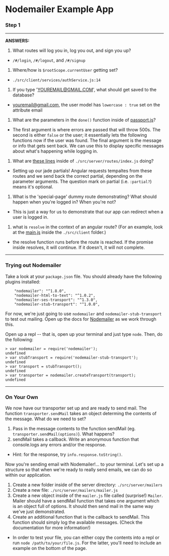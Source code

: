 # Nodemailer Example App

### Step 1

* * *

__ANSWERS:__

1. What routes will log you in, log you out, and sign you up?
  * `/#/login`, `/#/logout`, and `/#/signup`
1. Where/how is `$rootScope.currentUser` getting set?
  * `./src/client/services/authService.js:14`
1. If you type 'YOUREMAIL@GMAIL.COM', what should get saved to the database?
  * youremail@gmail.com, the user model has `lowercase : true` set on the attribute email
1. What are the parameters in the `done()` function inside of [passport.js](https://github.com/gSchool/nodemailer-example-app/blob/master/src/server/config/passport.js#L29)?
  * The first argument is where errors are passed that will throw 500s. The second is either `false` or the user; it essentially lets the following functions now if the user was found. The final argument is the message or info that gets sent back. We can use this to display specific messages about what's happening while logging in.
1. What are [these lines](https://github.com/gSchool/nodemailer-example-app/blob/master/src/server/routes/index.js#L11-L16) inside of `./src/server/routes/index.js` doing?
  * Setting up our jade partials! Angular requests tempaltes from these routes and we send back the correct partial, depending on the parameter arguments. The question mark on partial (i.e. `:partial?`) means it's optional.
1. What is the 'special-page' dummy route demonstrating? What should happen when you're logged in? When you're not?
  * This is just a way for us to demonstrate that our app can redirect when a user is logged in.
1. what is `resolve` in the context of an angular route? (For an example, look at the [main.js](https://github.com/gSchool/nodemailer-example-app/blob/master/src/client/main.js) inside the `./src/client` folder.)
  * the resolve function runs before the route is reached. If the promise inside resolves, it will continue. If it doesn't, it will not complete.

* * *

### Trying out Nodemailer

Take a look at your `package.json` file. You should already have the following plugins installed:

```
    "nodemailer": "^1.8.0",
    "nodemailer-html-to-text": "^1.0.2",
    "nodemailer-ses-transport": "^1.3.0",
    "nodemailer-stub-transport": "^1.0.0",
```

For now, we're just going to use `nodemailer` and `nodemailer-stub-transport` to test out mailing. Open up the docs for [Nodemailer](https://github.com/andris9/Nodemailer) as we work through this.

Open up a repl -- that is, open up your terminal and just type `node`. Then, do the following:

```
> var nodemailer = require('nodemailer');
undefined
> var stubTransport = require('nodemailer-stub-transport');
undefined
> var transport = stubTransport();
undefined
> var transporter = nodemailer.createTransport(transport);
undefined
```

* * *

### On Your Own

We now have our transporter set up and are ready to send mail. The function `transporter.sendMail` takes an object determing the contents of the message. What do we need to set?

1. Pass in the message contents to the function sendMail (eg. `transporter.sendMail(options)`). What happens?
1. sendMail takes a callback. Write an anonymous function that console.logs any errors and/or the response.
  * Hint: for the response, try `info.response.toString()`.

Now you're sending email with Nodemailer!... to your terminal. Let's set up a structure so that when we're ready to really send emails, we can do so within our application.

1. Create a new folder inside of the server directory: `./src/server/mailers`
1. Create a new file: `./src/server/mailers/mailer.js`
1. Create a new object inside of the `mailer.js` file called (surprise!) `Mailer`. Mailer should have a sendMail function that takes one argument which is an object full of options. It should then send mail in the same way we've just demonstrated.
1. Create an additional function that is the callback to sendMail. This function should simply log the available messages. (Check the documentation for more information!)
  * In order to test your file, you can either copy the contents into a repl or run `node /path/to/your/file.js`. For the latter, you'll need to include an example on the bottom of the page.